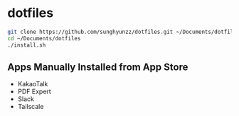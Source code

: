 # dotfiles

```bash
git clone https://github.com/sunghyunzz/dotfiles.git ~/Documents/dotfiles
cd ~/Documents/dotfiles
./install.sh
```

## Apps Manually Installed from App Store

- KakaoTalk
- PDF Expert
- Slack
- Tailscale
